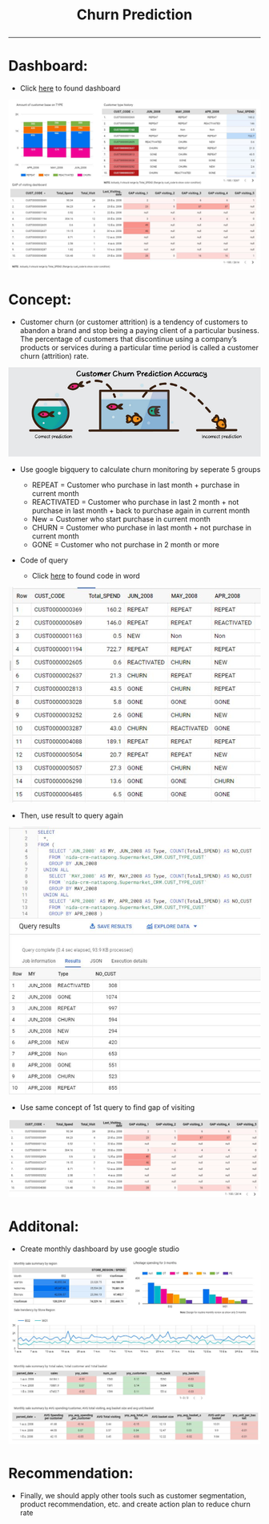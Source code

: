 # <p align="center"> Churn Prediction  </p>
***
# Dashboard:
- Click [here](https://datastudio.google.com/s/nTkFiWUHqu4) to found dashboard

![alt](https://github.com/NattapongTH/NattapongTH-6310422089_BADS7105/blob/main/Homework%2010_Churn%20Prediction%20(Supermarket%20Data)/Photo/0.%20Dashboard.JPG)

# Concept:
- Customer churn (or customer attrition) is a tendency of customers to abandon a brand and stop being a paying client of a particular business. The percentage of customers that discontinue using a company’s products or services during a particular time period is called a customer churn (attrition) rate.

![alt](https://github.com/NattapongTH/NattapongTH-6310422089_BADS7105/blob/main/Homework%2010_Churn%20Prediction%20(Supermarket%20Data)/Photo/1%20Churn%20concept.png)

 
- Use google bigquery to calculate churn monitoring by seperate 5 groups
	- REPEAT = Customer who purchase in last month + purchase in current month
	- REACTIVATED = Customer who purchase in last 2 month + not purchase in last month + back to purchase again in current month  
	- New = Customer who start purchase in current month
	- CHURN = Customer who purchase in last month + not purchase in current month
	- GONE = Customer who not purchase in 2 month or more

- Code of query
	- Click [here](https://github.com/NattapongTH/NattapongTH-6310422089_BADS7105/blob/main/Homework%2010_Churn%20Prediction%20(Supermarket%20Data)/Query%20code.docx) to found code in word

![alt](https://github.com/NattapongTH/NattapongTH-6310422089_BADS7105/blob/main/Homework%2010_Churn%20Prediction%20(Supermarket%20Data)/Photo/2.%20Query%20result.JPG)

- Then, use result to query again

![alt](https://github.com/NattapongTH/NattapongTH-6310422089_BADS7105/blob/main/Homework%2010_Churn%20Prediction%20(Supermarket%20Data)/Photo/3.%202nd%20query.JPG)

- Use same concept of 1st query to find gap of visiting

![alt](https://github.com/NattapongTH/NattapongTH-6310422089_BADS7105/blob/main/Homework%2010_Churn%20Prediction%20(Supermarket%20Data)/Photo/4.%203rd%20query.JPG)

# Additonal:
- Create monthly dashboard by use google studio

![alt](https://github.com/NattapongTH/NattapongTH-6310422089_BADS7105/blob/main/Homework%2010_Churn%20Prediction%20(Supermarket%20Data)/Photo/5.%20monthly%20dashboard.JPG)

# Recommendation:
- Finally, we should apply other tools such as customer segmentation, product recommendation, etc. and create action plan to reduce churn rate


